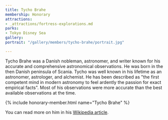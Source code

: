 ```yaml
---
title: Tycho Brahe
membership: Honorary
attractions:
- _attractions/fortress-explorations.md
parks:
- Tokyo Disney Sea
gallery: 
portrait: "/gallery/members/tycho-brahe/portrait.jpg"

---
```

Tycho Brahe was a Danish nobleman, astronomer, and writer known for his accurate and comprehensive astronomical observations. He was born in the then Danish peninsula of Scania. Tycho was well known in his lifetime as an astronomer, astrologer, and alchemist. He has been described as "the first competent mind in modern astronomy to feel ardently the passion for exact empirical facts". Most of his observations were more accurate than the best available observations at the time.

{% include honorary-member.html name="Tycho Brahe" %}

You can read more on him in his [Wikipedia article](https://en.wikipedia.org/wiki/Tycho_Brahe).